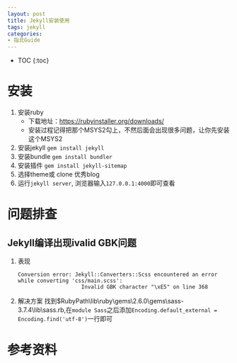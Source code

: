 ```yaml
---
layout: post
title: Jekyll安装使用
tags: jekyll
categories: 
- 指北Guide
---
```

* TOC
{:toc}

# 安装
 1. 安装ruby
    - 下载地址：https://rubyinstaller.org/downloads/
    - 安装过程记得把那个MSYS2勾上，不然后面会出现很多问题，让你先安装这个MSYS2
 2. 安装jekyll `gem install jekyll`
 3. 安装bundle `gem install bundler`
 4. 安装插件 `gem install jekyll-sitemap`
 5. 选择theme或 clone 优秀blog
 6. 运行`jekyll server`, 浏览器输入`127.0.0.1:4000`即可查看
 
# 问题排查

## Jekyll编译出现ivalid GBK问题
1. 表现
    ```
    Conversion error: Jekyll::Converters::Scss encountered an error while converting 'css/main.scss':
                        Invalid GBK character "\xE5" on line 368
    ```
2. 解决方案
    找到$RubyPath\lib\ruby\gems\2.6.0\gems\sass-3.7.4\lib\sass.rb,在`module Sass`之后添加`Encoding.default_external = Encoding.find('utf-8')`一行即可
# 参考资料